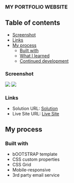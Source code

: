 ### MY PORTFOLIO WEBSITE

## Table of contents

  - [Screenshot](#screenshot)
  - [Links](#links)
- [My process](#my-process)
  - [Built with](#built-with)
  - [What I learned](#what-i-learned)
  - [Continued development](#continued-development)

### Screenshot

![](./images/screenshot_desktop.PNG)
![](./images/screenshot_mobile.PNG)

### Links

- Solution URL: [Solution](https://github.com/mbilal-x/muhammad-bilal)
- Live Site URL: [Live Site](https://mbilal-x.github.io/muhammad-bilal/)

## My process

### Built with

- bOOTSTRAP template
- CSS custom properties
- CSS Grid
- Mobile-responsive
- 3rd party email service
